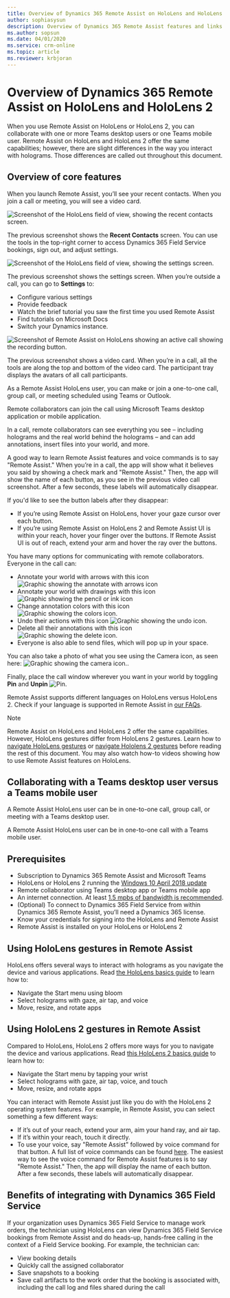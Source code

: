 ```yaml
---
title: Overview of Dynamics 365 Remote Assist on HoloLens and HoloLens 2
author: sophiasysun
description: Overview of Dynamics 365 Remote Assist features and links to HoloLens and HoloLens 2 gestures 
ms.author: sopsun
ms.date: 04/01/2020
ms.service: crm-online
ms.topic: article
ms.reviewer: krbjoran
---
```

# Overview of Dynamics 365 Remote Assist on HoloLens and HoloLens 2

When you use Remote Assist on HoloLens or HoloLens 2, you can collaborate with one or more Teams desktop users or one Teams mobile user. Remote Assist on HoloLens and HoloLens 2 offer the same capabilities; however, there are slight differences in the way you interact with holograms. Those differences are called out throughout this document. 

## Overview of core features

When you launch Remote Assist, you’ll see your recent contacts. When you join a call or meeting, you will see a video card.  

![Screenshot of the HoloLens field of view, showing the recent contacts screen.](media/HL2-01.01-contacts.png)

The previous screenshot shows the **Recent Contacts** screen. You can use the tools in the top-right corner to access Dynamics 365 Field Service bookings, sign out, and adjust settings.

 ![Screenshot of the HoloLens field of view, showing the settings screen.](media/RAHL_Settings.png "Settings")

The previous screenshot shows the settings screen. When you’re outside a call, you can go to **Settings** to: 

- Configure various settings
- Provide feedback
- Watch the brief tutorial you saw the first time you used Remote Assist
- Find tutorials on Microsoft Docs
- Switch your Dynamics instance.  

 ![Screenshot of Remote Assist on HoloLens showing an active call showing the recording button.](media/RAHL_VideoCard_WithRecordButton.png)

The previous screenshot shows a video card. When you’re in a call, all the tools are along the top and bottom of the video card. The participant tray displays the avatars of all call participants.  

As a Remote Assist HoloLens user, you can make or join a one-to-one call, group call, or meeting scheduled using Teams or Outlook. 

Remote collaborators can join the call using Microsoft Teams desktop application or mobile application.  

In a call, remote collaborators can see everything you see – including holograms and the real world behind the holograms – and can add annotations, insert files into your world, and more.   

A good way to learn Remote Assist features and voice commands is to say "Remote Assist." When you’re in a call, the app will show what it believes you said by showing a check mark and "Remote Assist." Then, the app will show the name of each button, as you see in the previous video call screenshot. After a few seconds, these labels will automatically disappear. 

If you'd like to see the button labels after they disappear: 
- If you’re using Remote Assist on HoloLens, hover your gaze cursor over each button.
- If you’re using Remote Assist on HoloLens 2 and Remote Assist UI is within your reach, hover your finger over the buttons. If Remote Assist UI is out of reach, extend your arm and hover the ray over the buttons.

You have many options for communicating with remote collaborators. Everyone in the call can: 
- Annotate your world with arrows with this icon ![Graphic showing the annotate with arrows icon](media/RAHL_Arrow.png "Arrow") 
- Annotate your world with drawings with this icon ![Graphic showing the pencil or ink icon](media/RAHL_Ink.png "Ink") 
- Change annotation colors with this icon ![Graphic showing the colors icon.](media/RAHL_Color.png "Colors")
- Undo their actions with this icon ![Graphic showing the undo icon.](media/RAHL_Undo.png "Undo") 
- Delete all their annotations with this icon ![Graphic showing the delete icon.](media/RAHL_Trash.png "Delete")
- Everyone is also able to send files, which will pop up in your space.  

You can also take a photo of what you see using the Camera icon, as seen here: ![Graphic showing the camera icon.](media/RAHL_Camera.png "Camera"). 

Finally, place the call window wherever you want in your world by toggling **Pin** and **Unpin** ![Pin](media/RAHL_Pin.png "Pin"). 

Remote Assist supports different languages on HoloLens versus HoloLens 2. Check if your language is supported in Remote Assist in [our FAQs](faq.md).

> [!Note]
> Remote Assist on HoloLens and HoloLens 2 offer the same capabilities. However, HoloLens gestures differ from HoloLens 2 gestures. Learn how to [navigate HoloLens gestures](https://docs.microsoft.com/hololens/hololens1-basic-usage) or [navigate Hololens 2 gestures](https://docs.microsoft.com/hololens/hololens2-basic-usage) before reading the rest of this document. You may also watch how-to videos showing how to use Remote Assist features on HoloLens. 


## Collaborating with a Teams desktop user versus a Teams mobile user

A Remote Assist HoloLens user can be in one-to-one call, group call, or meeting with a Teams desktop user.

A Remote Assist HoloLens user can be in one-to-one call with a Teams mobile user.

## Prerequisites

- Subscription to Dynamics 365 Remote Assist and Microsoft Teams
- HoloLens or HoloLens 2 running the [Windows 10 April 2018 update](requirements.md) 
- Remote collaborator using Teams desktop app or Teams mobile app  
- An internet connection. At least [1.5 mpbs of bandwidth is recommended](https://docs.microsoft.com/microsoftteams/upgrade-prepare-environment-prepare-network#bandwidth-planning).
- (Optional) To connect to Dynamics 365 Field Service from within Dynamics 365 Remote Assist, you’ll need a Dynamics 365 license. 
- Know your credentials for signing into the HoloLens and Remote Assist 
- Remote Assist is installed on your HoloLens or HoloLens 2 

## Using HoloLens gestures in Remote Assist 

HoloLens offers several ways to interact with holograms as you navigate the device and various applications. Read [the HoloLens basics guide](https://docs.microsoft.com/hololens/hololens1-basic-usage) to learn how to:

- Navigate the Start menu using bloom
- Select holograms with gaze, air tap, and voice
- Move, resize, and rotate apps

## Using HoloLens 2 gestures in Remote Assist 

Compared to HoloLens, HoloLens 2 offers more ways for you to navigate the device and various applications. Read [this HoloLens 2 basics guide](https://docs.microsoft.com/hololens/hololens2-basic-usage) to learn how to:

- Navigate the Start menu by tapping your wrist
- Select holograms with gaze, air tap, voice, and touch
- Move, resize, and rotate apps

You can interact with Remote Assist just like you do with the HoloLens 2 operating system features. For example, in Remote Assist, you can select something a few different ways:

- If it’s out of your reach, extend your arm, aim your hand ray, and air tap.    
- If it’s within your reach, touch it directly. 
- To use your voice, say "Remote Assist" followed by voice command for that button. A full list of voice commands can be found [here](voice-commands-hololens.md). The easiest way to see the voice command for Remote Assist features is to say "Remote Assist." Then, the app will display the name of each button. After a few seconds, these labels will automatically disappear. 

## Benefits of integrating with Dynamics 365 Field Service  
If your organization uses Dynamics 365 Field Service to manage work orders, the technician using HoloLens can view Dynamics 365 Field Service bookings from Remote Assist and do heads-up, hands-free calling in the context of a Field Service booking. For example, the technician can: 
- View booking details
- Quickly call the assigned collaborator  
- Save snapshots to a booking
- Save call artifacts to the work order that the booking is associated with, including the call log and files shared during the call

